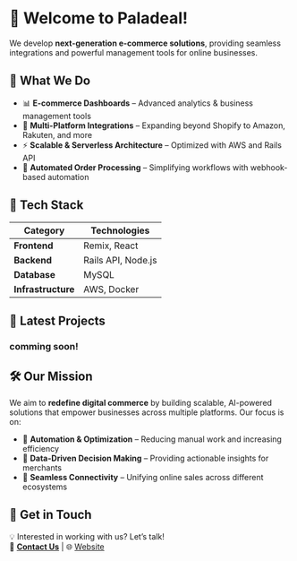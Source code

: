 # 🚀 Welcome to Paladeal!

We develop **next-generation e-commerce solutions**, providing seamless integrations and powerful management tools for online businesses.

## 🌟 What We Do
- 📊 **E-commerce Dashboards** – Advanced analytics & business management tools
- 🔗 **Multi-Platform Integrations** – Expanding beyond Shopify to Amazon, Rakuten, and more
- ⚡ **Scalable & Serverless Architecture** – Optimized with AWS and Rails API
- 🤝 **Automated Order Processing** – Simplifying workflows with webhook-based automation

## 🔧 Tech Stack
| **Category**    | **Technologies** |
|---------------|----------------|
| **Frontend**  | Remix, React |
| **Backend**   | Rails API, Node.js |
| **Database**  | MySQL |
| **Infrastructure** | AWS, Docker|

## 🚀 Latest Projects
### comming soon!

## 🛠 Our Mission
We aim to **redefine digital commerce** by building scalable, AI-powered solutions that empower businesses across multiple platforms. Our focus is on:
- 🚀 **Automation & Optimization** – Reducing manual work and increasing efficiency
- 🎯 **Data-Driven Decision Making** – Providing actionable insights for merchants
- 🤝 **Seamless Connectivity** – Unifying online sales across different ecosystems

## 📢 Get in Touch
💡 Interested in working with us? Let’s talk!  
📧 **[Contact Us](mailto:info@your-org.com)** | 🌐 [Website](https://your-org.com)  
